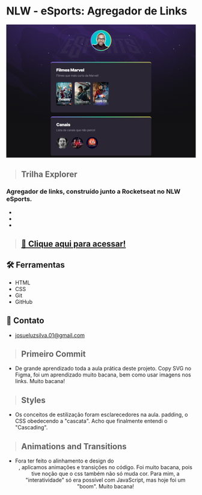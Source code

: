 # NLW - eSports: Agregador de Links

![preview](./.github/preview.png)

>## Trilha Explorer

### Agregador de links, construído junto a Rocketseat no NLW eSports.
-
-
-




>## [🔗 Clique aqui para acessar!](https://josuedevgit.github.io/link-aggregator-nlw-esports/)

## 🛠️ Ferramentas

- HTML
- CSS
- Git
- GitHub

## 📧 Contato
- josueluzsilva.01@gmail.com


>## Primeiro Commit
- De grande aprendizado toda a aula prática deste projeto. 
Copy SVG no Figma, foi um aprendizado muito bacana, bem como usar imagens
nos links. Muito bacana!

>## Styles
- Os conceitos de estilização foram esclarecedores na aula.
padding, o CSS obedecendo a "cascata". Acho que finalmente entendi o
"Cascading".

>## Animations and Transitions
- Fora ter feito o alinhamento e design do <header>, aplicamos animações e transições no código.
Foi muito bacana, pois tive noção que o css também não só muda cor. Para mim, a "interatividade" só era
possível com JavaScript, mas hoje foi um "boom". Muito bacana!
